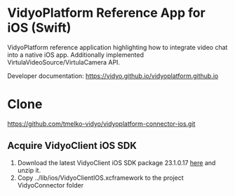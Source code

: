 # VidyoPlatform Reference App for iOS (Swift)
VidyoPlatform reference application highlighting how to integrate video chat into a native iOS app.
Additionally implemented VirtulaVideoSource/VirtulaCamera API.

Developer documentation: https://vidyo.github.io/vidyoplatform.github.io

# Clone
https://github.com/tmelko-vidyo/vidyoplatform-connector-ios.git

## Acquire VidyoClient iOS SDK
1. Download the latest VidyoClient iOS SDK package 23.1.0.17 [here](https://static.vidyo.io/23.1.0.17/package/VidyoClient-iOSSDK.zip) and unzip it.
2. Copy ../lib/ios/VidyoClientIOS.xcframework to the project VidyoConnector folder
